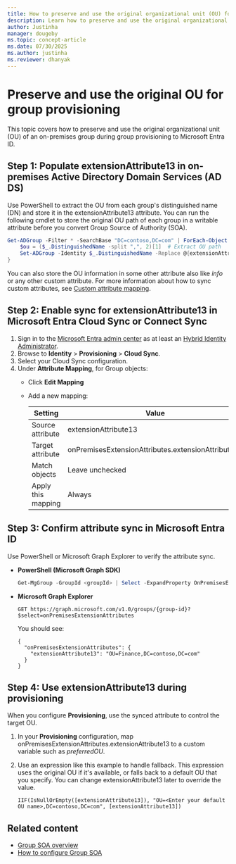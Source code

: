 ```yaml
---
title: How to preserve and use the original organizational unit (OU) for group provisioning in Microsoft Entra ID
description: Learn how to preserve and use the original organizational unit (OU) for group provisioning in Microsoft Entra ID.
author: Justinha
manager: dougeby
ms.topic: concept-article
ms.date: 07/30/2025
ms.author: justinha
ms.reviewer: dhanyak
---
```



# Preserve and use the original OU for group provisioning 

This topic covers how to preserve and use the original organizational unit (OU) of an on-premises group during group provisioning to Microsoft Entra ID. 

## Step 1: Populate extensionAttribute13 in on-premises Active Directory Domain Services (AD DS) 

Use PowerShell to extract the OU from each group's distinguished name (DN) and store it in the extensionAttribute13 attribute. You can run the following cmdlet to store the original OU path of each group in a writable attribute before you convert Group Source of Authority (SOA). 


```powershell
Get-ADGroup -Filter * -SearchBase "DC=contoso,DC=com" | ForEach-Object { 
    $ou = ($_.DistinguishedName -split ",", 2)[1]  # Extract OU path 
    Set-ADGroup -Identity $_.DistinguishedName -Replace @{extensionAttribute13 = $ou} 
} 
```


You can also store the OU information in some other attribute also like *info* or any other custom attribute. For more information about how to sync custom attributes, see [Custom attribute mapping](/entra/identity/hybrid/cloud-sync/custom-attribute-mapping). 

## Step 2: Enable sync for extensionAttribute13 in Microsoft Entra Cloud Sync or Connect Sync 

1. Sign in to the [Microsoft Entra admin center](https://entra.microsoft.com) as at least an [Hybrid Identity Administrator](~/identity/role-based-access-control/permissions-reference.md#hybrid-identity-administrator).
1. Browse to **Identity** > **Provisioning** > **Cloud Sync**. 
2. Select your Cloud Sync configuration. 
3. Under **Attribute Mapping**, for Group objects: 
   - Click **Edit Mapping** 
   - Add a new mapping: 

     | Setting | Value |
     |---------|-------|
     | Source attribute | extensionAttribute13 |
     | Target attribute | onPremisesExtensionAttributes.extensionAttribute13|
     | Match objects | Leave unchecked |
     | Apply this mapping | Always |

## Step 3: Confirm attribute sync in Microsoft Entra ID 

Use PowerShell or Microsoft Graph Explorer to verify the attribute sync.
 

- **PowerShell (Microsoft Graph SDK)**

  ```powershell
  Get-MgGroup -GroupId <groupId> | Select -ExpandProperty OnPremisesExtensionAttributes 
  ```

- **Microsoft Graph Explorer**

  ```https
  GET https://graph.microsoft.com/v1.0/groups/{group-id}?$select=onPremisesExtensionAttributes 
  ```

  You should see: 

  ```
  { 
    "onPremisesExtensionAttributes": { 
      "extensionAttribute13": "OU=Finance,DC=contoso,DC=com" 
    } 
  } 
  ```

## Step 4: Use extensionAttribute13 during provisioning 

When you configure **Provisioning**, use the synced attribute to control the target OU. 
 
1. In your **Provisioning** configuration, map onPremisesExtensionAttributes.extensionAttribute13 to a custom variable such as *preferredOU*. 
2. Use an expression like this example to handle fallback. This expression uses the original OU if it's available, or falls back to a default OU that you specify. You can change extensionAttribute13 later to override the value. 

   ```
   IIF(IsNullOrEmpty([extensionAttribute13]), "OU=<Enter your default OU name>,DC=contoso,DC=com", [extensionAttribute13]) 
   ```

 ## Related content

 - [Group SOA overview](../concept-source-of-authority-overview.md)
 - [How to configure Group SOA](../how-to-group-source-of-authority-configure.md)